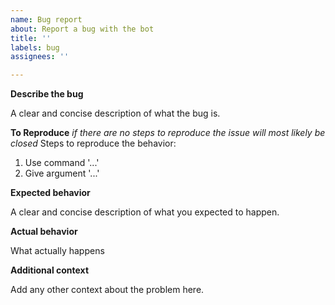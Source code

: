```yaml
---
name: Bug report
about: Report a bug with the bot
title: ''
labels: bug
assignees: ''

---
```


**Describe the bug**

A clear and concise description of what the bug is.

**To Reproduce**
*if there are no steps to reproduce the issue will most likely be closed*
Steps to reproduce the behavior:
1. Use command '...'
2. Give argument '...'

**Expected behavior**

A clear and concise description of what you expected to happen.

**Actual behavior**

What actually happens

**Additional context**

Add any other context about the problem here.